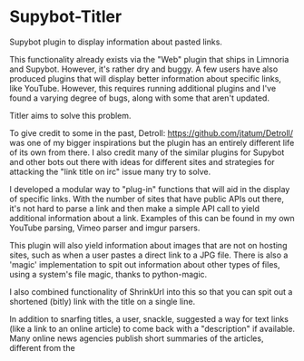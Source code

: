 Supybot-Titler
==============

Supybot plugin to display information about pasted links.

This functionality already exists via the "Web" plugin that ships in Limnoria and Supybot.
However, it's rather dry and buggy. A few users have also produced plugins that will display
better information about specific links, like YouTube. However, this requires running additional
plugins and I've found a varying degree of bugs, along with some that aren't updated.

Titler aims to solve this problem.

To give credit to some in the past, Detroll: https://github.com/jtatum/Detroll/ was one of my bigger
inspirations but the plugin has an entirely different life of its own from there. I also credit many of
the similar plugins for Supybot and other bots out there with ideas for different sites and strategies for
attacking the "link title on irc" issue many try to solve.

I developed a modular way to "plug-in" functions that will aid in the display of specific links. With
the number of sites that have public APIs out there, it's not hard to parse a link and then make a simple
API call to yield additional information about a link. Examples of this can be found in my own YouTube
parsing, Vimeo parser and imgur parsers.

This plugin will also yield information about images that are not on hosting sites, such as when a user
pastes a direct link to a JPG file. There is also a 'magic' implementation to spit out information about
other types of files, using a system's file magic, thanks to python-magic.

I also combined functionality of ShrinkUrl into this so that you can spit out a shortened (bitly) link with the
title on a single line.

In addition to snarfing titles, a user, snackle, suggested a way for text links (like a link to an online article)
to come back with a "description" if available. Many online news agencies publish short summaries of the articles,
different from the <title> of the article, inside a <meta name="description" content=""> field. There is an option
to have this displayed if available. NOTE: Quite a number of sites don't publish this so don't always expect it if
enabled (on by default).

My intention with this plugin is for fellow developers to fork and add in patches for additional APIs. If you read
the code in plugin.py, it is as simple as adding a function (follow the style in any of the ones at the bottom), and
then supply a dict entry inside of self.domainparsers at top. The format is 'domain.com': '_nameofhandler'. Feel free
to fork the code, add in your function, and I'll be happy to merge.

STATUS: Working but I'm sure bugs are present. Try if you want. Submit to me any logs/errors and I'll look at them.

Setting up
==========

- 1.) Required Python 2 libraries:

    - python-magic, Pillow, requests, bs4 (make a change if you install them locally like I do)

        pip install python-magic
        pip install Pillow
        pip install requests
        pip install bs4

- 2.) To shorten links, you will need a Bitly API key (free).

    You will need to sign-up for a Bitly API key at http://bitly.com. The plugin needs to have the bitly username and API key
    configured via the configuration variables.

    You then need the login and API key under their "legacy" API. When you're logged in, go here:

    https://bitly.com/a/settings/advanced

    Look for the "Show Legacy API key"

    It will have a login and API key. Configure these into the plugin as such:

    /msg <bot> config plugins.Titler.bitlyLogin LOGIN
    /msg <bot config plugins.Titler.bitlyApiKey APIKEYHERE

    Now reload the plugin.

    NOTE: You can also control a bit of the functionality from links that spit out here under settings such as the domain (j.mp vs bit.ly)

    Without these, the plugin will just "copy" the long url. You can also disable this functionality where it does not shorten
    URLs and/or show any urls, just titles (if found).

- 3.) You might already have PIL installed but I recommend ditching it for the newer Python Imaging Library called "Pillow":

    pip install Pillow

- 4.) If you're already using ShrinkURL and Web, disable their overlapping features.

    /msg <bot> plugins.ShrinkUrl.shrinkSnarfer False
    /msg <bot> plugins.Web.titleSnarfer False

    Otherwise, you will have dupes being pasted. You do not need to unload either and I don't recommend it as each has functionality
    elsewhere in the bot.
